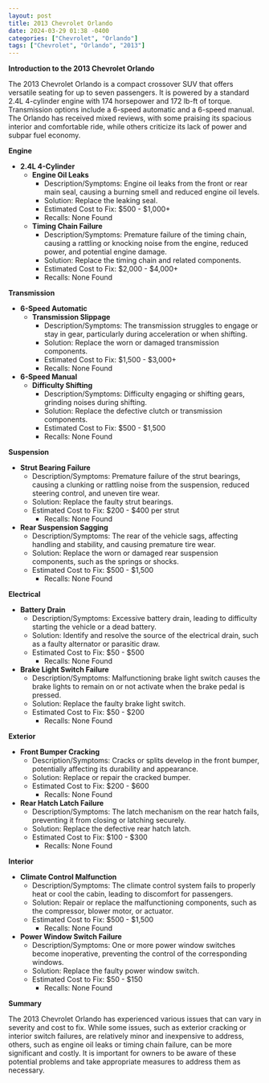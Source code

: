 ```yaml
---
layout: post
title: 2013 Chevrolet Orlando
date: 2024-03-29 01:38 -0400
categories: ["Chevrolet", "Orlando"]
tags: ["Chevrolet", "Orlando", "2013"]
---
```

**Introduction to the 2013 Chevrolet Orlando**

The 2013 Chevrolet Orlando is a compact crossover SUV that offers versatile seating for up to seven passengers. It is powered by a standard 2.4L 4-cylinder engine with 174 horsepower and 172 lb-ft of torque. Transmission options include a 6-speed automatic and a 6-speed manual. The Orlando has received mixed reviews, with some praising its spacious interior and comfortable ride, while others criticize its lack of power and subpar fuel economy.

**Engine**

* **2.4L 4-Cylinder**
    * **Engine Oil Leaks**
        * Description/Symptoms: Engine oil leaks from the front or rear main seal, causing a burning smell and reduced engine oil levels.
        * Solution: Replace the leaking seal.
        * Estimated Cost to Fix: $500 - $1,000+
        * Recalls: None Found
    * **Timing Chain Failure**
        * Description/Symptoms: Premature failure of the timing chain, causing a rattling or knocking noise from the engine, reduced power, and potential engine damage.
        * Solution: Replace the timing chain and related components.
        * Estimated Cost to Fix: $2,000 - $4,000+
        * Recalls: None Found

**Transmission**

* **6-Speed Automatic**
    * **Transmission Slippage**
        * Description/Symptoms: The transmission struggles to engage or stay in gear, particularly during acceleration or when shifting.
        * Solution: Replace the worn or damaged transmission components.
        * Estimated Cost to Fix: $1,500 - $3,000+
        * Recalls: None Found
* **6-Speed Manual**
    * **Difficulty Shifting**
        * Description/Symptoms: Difficulty engaging or shifting gears, grinding noises during shifting.
        * Solution: Replace the defective clutch or transmission components.
        * Estimated Cost to Fix: $500 - $1,500
        * Recalls: None Found

**Suspension**

* **Strut Bearing Failure**
    * Description/Symptoms: Premature failure of the strut bearings, causing a clunking or rattling noise from the suspension, reduced steering control, and uneven tire wear.
    * Solution: Replace the faulty strut bearings.
    * Estimated Cost to Fix: $200 - $400 per strut
        * Recalls: None Found
* **Rear Suspension Sagging**
    * Description/Symptoms: The rear of the vehicle sags, affecting handling and stability, and causing premature tire wear.
    * Solution: Replace the worn or damaged rear suspension components, such as the springs or shocks.
    * Estimated Cost to Fix: $500 - $1,500
        * Recalls: None Found

**Electrical**

* **Battery Drain**
    * Description/Symptoms: Excessive battery drain, leading to difficulty starting the vehicle or a dead battery.
    * Solution: Identify and resolve the source of the electrical drain, such as a faulty alternator or parasitic draw.
    * Estimated Cost to Fix: $50 - $500
        * Recalls: None Found
* **Brake Light Switch Failure**
    * Description/Symptoms: Malfunctioning brake light switch causes the brake lights to remain on or not activate when the brake pedal is pressed.
    * Solution: Replace the faulty brake light switch.
    * Estimated Cost to Fix: $50 - $200
        * Recalls: None Found

**Exterior**

* **Front Bumper Cracking**
    * Description/Symptoms: Cracks or splits develop in the front bumper, potentially affecting its durability and appearance.
    * Solution: Replace or repair the cracked bumper.
    * Estimated Cost to Fix: $200 - $600
        * Recalls: None Found
* **Rear Hatch Latch Failure**
    * Description/Symptoms: The latch mechanism on the rear hatch fails, preventing it from closing or latching securely.
    * Solution: Replace the defective rear hatch latch.
    * Estimated Cost to Fix: $100 - $300
        * Recalls: None Found

**Interior**

* **Climate Control Malfunction**
    * Description/Symptoms: The climate control system fails to properly heat or cool the cabin, leading to discomfort for passengers.
    * Solution: Repair or replace the malfunctioning components, such as the compressor, blower motor, or actuator.
    * Estimated Cost to Fix: $500 - $1,500
        * Recalls: None Found
* **Power Window Switch Failure**
    * Description/Symptoms: One or more power window switches become inoperative, preventing the control of the corresponding windows.
    * Solution: Replace the faulty power window switch.
    * Estimated Cost to Fix: $50 - $150
        * Recalls: None Found

**Summary**

The 2013 Chevrolet Orlando has experienced various issues that can vary in severity and cost to fix. While some issues, such as exterior cracking or interior switch failures, are relatively minor and inexpensive to address, others, such as engine oil leaks or timing chain failure, can be more significant and costly. It is important for owners to be aware of these potential problems and take appropriate measures to address them as necessary.
